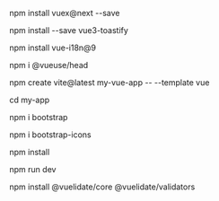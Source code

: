 npm install vuex@next --save

npm install --save vue3-toastify

npm install vue-i18n@9

npm i @vueuse/head

npm create vite@latest my-vue-app -- --template vue

cd my-app

npm i bootstrap

npm i bootstrap-icons

npm install 

npm run dev 

npm install @vuelidate/core @vuelidate/validators













